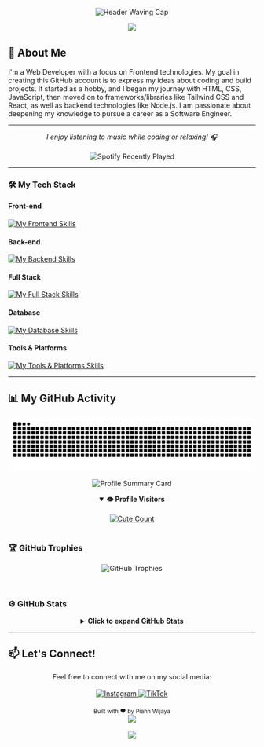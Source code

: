 <p align="center">
  <img src="https://capsule-render.vercel.app/api?type=waving&color=7A92B8&height=120&section=header&text=Hi%20There!&fontSize=40&fontColor=ffffff" alt="Header Waving Cap"/>
</p>

<div align="center">
  <img src="https://raw.githubusercontent.com/andreasbm/readme/master/assets/lines/colored.png" />
</div>

## 👋 About Me

I'm a Web Developer with a focus on Frontend technologies. My goal in creating this GitHub account is to express my ideas about coding and build projects. It started as a hobby, and I began my journey with HTML, CSS, JavaScript, then moved on to frameworks/libraries like Tailwind CSS and React, as well as backend technologies like Node.js. I am passionate about deepening my knowledge to pursue a career as a Software Engineer.

---

<p align="center">
  <i>I enjoy listening to music while coding or relaxing! 🎧</i>
  <br><br>
  <img src="https://spotify-recently-played-readme.vercel.app/api?user=31ndslvr2whgcrklzma3q76lazim&width=600&count=5" alt="Spotify Recently Played" />
</p>

---

### 🛠️ My Tech Stack

#### Front-end

[![My Frontend Skills](https://skillicons.dev/icons?i=html,css,js,ts,react,tailwindcss,vite,nextjs&perline=4)](https://skillicons.dev)

#### Back-end

[![My Backend Skills](https://skillicons.dev/icons?i=nodejs,php,cpp)](https://skillicons.dev)

#### Full Stack

[![My Full Stack Skills](https://skillicons.dev/icons?i=js,ts,nextjs,express)](https://skillicons.dev)

#### Database

[![My Database Skills](https://skillicons.dev/icons?i=mongodb,mysql,postgres,supabase,prisma&perline=4)](https://skillicons.dev)

#### Tools & Platforms

[![My Tools & Platforms Skills](https://skillicons.dev/icons?i=git,cloudflare,npm,vscode,visualstudio,postman,ubuntu,windows&perline=4)](https://skillicons.dev)

---

## 📊 My GitHub Activity

<p align="center">
  <picture>
    <source media="(prefers-color-scheme: dark)" srcset="https://raw.githubusercontent.com/platane/snk/output/github-contribution-grid-snake-dark.svg" />
    <source media="(prefers-color-scheme: light)" srcset="https://raw.githubusercontent.com/xct007/xct007/output/github-contribution-grid-snake.svg" />
    <img alt="GitHub Contribution Snake" src="https://raw.githubusercontent.com/xct007/xct007/output/github-contribution-grid-snake.svg" />
  </picture>
</p>

<p align="center">
  <img src="http://github-profile-summary-cards.vercel.app/api/cards/profile-details?username=piahn&theme=dracula" alt="Profile Summary Card"/>
</p>

<div align="center">
  <details open>
    <summary><b>👁️ Profile Visitors</b></summary>
    <br>
    <a href="https://www.getloli.com/" target="_blank">
      <img alt="Cute Count" src="https://count.getloli.com/get/@Vianzz?theme=rule34"/>
    </a>
  </details>
</div>

<br>

### 🏆 GitHub Trophies
<p align="center">
  <img src="https://github-profile-trophy.vercel.app/?username=piahn&theme=radical&column=7&margin-w=15&margin-h=15" alt="GitHub Trophies"/>
</p>

<br>

### ⚙️ GitHub Stats
<div align="center">
  <details>
    <summary><b>Click to expand GitHub Stats</b></summary>
    <br>
    <img src="https://github-readme-stats.vercel.app/api?username=piahn&show_icons=true&hide_border=false&include_all_commits=true&count_private=true&theme=tokyonight" alt="GitHub Stats"/>
    <br><br>
    <img src="https://github-readme-streak-stats.herokuapp.com/?user=piahn&hide_border=false&theme=tokyonight" alt="GitHub Streak Stats"/>
    <br><br>
    <img src="https://github-readme-stats.vercel.app/api/top-langs/?username=piahn&show_icons=true&locale=en&layout=compact&theme=tokyonight" alt="Top Languages"/>
  </details>
</div>

---

## 📫 Let's Connect!

<p align="center">
  Feel free to connect with me on my social media:
  <br><br>
  <a href="https://www.instagram.com/vianz231" target="_blank">
    <img height="30" src="https://img.shields.io/badge/Instagram-vianz231-E4405F?style=for-the-badge&logo=instagram&logoColor=white" alt="Instagram"/>
  </a>
  <a href="https://vm.tiktok.com/ZSFWvCjCd/" target="_blank">
    <img height="30" src="https://img.shields.io/badge/TikTok-Iyan%20GangID-000000?style=for-the-badge&logo=tiktok&logoColor=white" alt="TikTok"/>
  </a>
</p>


<div align="center">
  <sub>Built with ❤️ by Piahn Wijaya</sub>
</div>

<div align="center">
  <img src="https://raw.githubusercontent.com/andreasbm/readme/master/assets/lines/colored.png" />
</div>

<p align="center">
  <img src="https://capsule-render.vercel.app/api?type=waving&color=7A92B8&height=100&section=footer"/>
</p>
